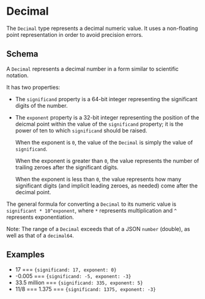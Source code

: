# Decimal

The `Decimal` type represents a decimal numeric value. It uses a non-floating
point representation in order to avoid precision errors.

## Schema

A `Decimal` represents a decimal number in a form similar to scientific
notation.

It has two properties:

- The `significand` property is a 64-bit integer representing the significant
  digits of the number.
- The `exponent` property is a 32-bit integer representing the position of the
  deicmal point within the value of the `significand` property; it is the power of
  ten to which `significand` should be raised.

  When the exponent is `0`, the value of the `Decimal` is simply the value of
  `significand`.

  When the exponent is greater than `0`, the value represents the number of trailing zeroes
  after the significant digits.

  When the exponent is less than `0`, the value represents how many significant
  digits (and implicit leading zeroes, as needed) come after the decimal point.

The general formula for converting a `Decimal` to its numeric value is
`significant * 10^exponent`, where `*` represents multiplication and `^`
represents exponentiation.

Note: The range of a `Decimal` exceeds that of a JSON `number` (double), as well
as that of a `decimal64`.

## Examples

- 17 === `{significand: 17, exponent: 0}`
- -0.005 === `{significand: -5, exponent: -3}`
- 33.5 million === `{significand: 335, exponent: 5}`
- 11/8 === 1.375 === `{significand: 1375, exponent: -3}`
